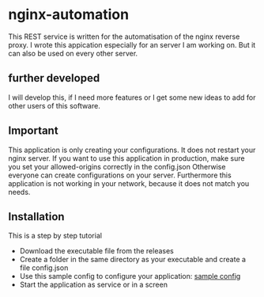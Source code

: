 # nginx-automation
This REST service is written for the automatisation of the nginx reverse proxy.
I wrote this appication especially for an server I am working on. But it can also be
used on every other server.

## further developed
I will develop this, if I need more features or I get some new ideas to add for other users of this software.

## Important
This application is only creating your configurations. It does not restart your nginx server.
If you want to use this application in production, make sure you set your allowed-origins correctly in the config.json
Otherwise everyone can create configurations on your server.
Furthermore this application is not working in your network, because it does not match you needs.

## Installation
This is a step by step tutorial
- Download the executable file from the releases
- Create a folder in the same directory as your executable and create a file config.json
- Use this sample config to configure your application: <a href="https://github.com/MathisBurger/nginx-automation/blob/main/config/config.json">sample config</a>
- Start the application as service or in a screen
